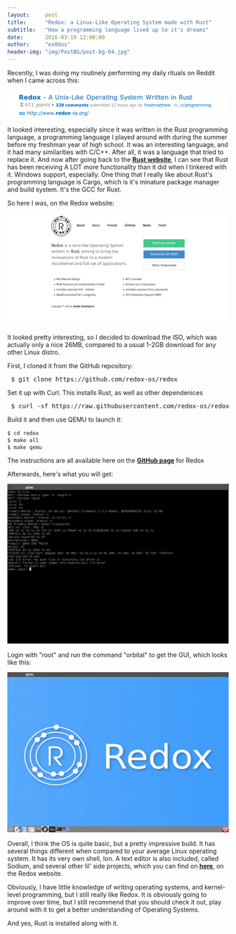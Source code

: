 ```yaml
---
layout:     post
title:      "Redox: a Linux-Like Operating System made with Rust"
subtitle:   "How a programming language lived up to it's dreams"
date:       2016-03-19 12:00:00
author:     "ex0dus"
header-img: "img/PostBG/post-bg-04.jpg"
---
```


<p> Recently, I was doing my routinely performing my daily rituals on Reddit when I came across this: </p>

<img src="/img/Redox/redox.png">

<p> It looked interesting, especially since it was written in the Rust programming language, a programming language I played around with during the summer before my freshman year of high school. It was an interesting language, and it had many similarities with C/C++. After all, it was a language that tried to replace it. And now after going back to the <a href="https://doc.rust-lang.org/book/"><b>Rust website</b></a>, I can see that Rust has been receiving A LOT more functionality than it did when I tinkered with it. Windows support, especially. One thing that I really like about Rust's programming language is Cargo, which is it's minature package manager and build system. It's the GCC for Rust. </p>

<p> So here I was, on the Redox website: </p>

<img src="/img/Redox/redox-site.png">

<p> It looked pretty interesting, so I decided to download the ISO, which was actually only a nice 26MB, compared to a usual 1-2GB download for any other Linux distro. </p>
<p> First, I cloned it from the GitHub repository: </p>
<pre> $ git clone https://github.com/redox-os/redox </pre>
<p> Set it up with Curl. This installs Rust, as well as other dependenices</p>
<pre> $ curl -sf https://raw.githubusercontent.com/redox-os/redox/master/bootstrap.sh -o bootstrap.sh && bash -e bootstrap.sh </pre>
<p>Build it and then use QEMU to launch it:</p>
<pre><code class="language-bash">$ cd redox 
$ make all
$ make qemu </code></pre>
<p> The instructions are all available here on the <a href="https://github.com/redox-os/redox"><b>GitHub page</b></a> for Redox </p>
<p> Afterwards, here's what you will get: </p>
<img src="/img/Redox/redox-qemu.png">
<p> Login with "root" and run the command "orbital" to get the GUI, which looks like this:</p>
<img src="/img/Redox/redox-gui.png">
<p> Overall, I think the OS is quite basic, but a pretty impressive build. It has several things different when compared to your average Linux operating system. It has its very own shell, Ion. A text editor is also included, called Sodium, and several other lil' side projects, which you can find on <a href="http://www.redox-os.org/book/book/overview/welcome.html"><b>here</b></a>, on the Redox website. </p>
<p> Obviously, I have little knowledge of writing operating systems, and kernel-level programming, but I still really like Redox. It is obviously going to improve over time, but I still recommend that you should check it out, play around with it to get a better understanding of Operating Systems. </p>

<p> And yes, Rust is installed along with it. </p>
